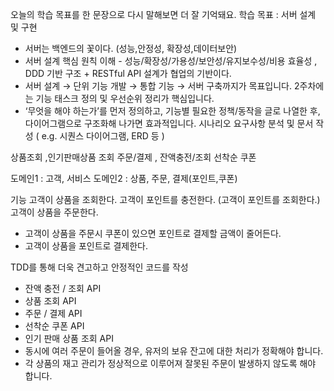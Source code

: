 오늘의 학습 목표를 한 문장으로 다시 말해보면 더 잘 기억돼요.
학습 목표 : 서버 설계 및 구현
- 서버는 백엔드의 꽃이다. (성능,안정성, 확장성,데이터보안)
- 서버 설계 핵심 원칙 이해 - 성능/확장성/가용성/보안성/유지보수성/비용 효율성 , DDD 기반 구조 + RESTful API 설계가 협업의 기반이다.
- 서버 설계 → 단위 기능 개발 → 통합 기능 → 서버 구축까지가 목표입니다. 2주차에는 기능 태스크 정의 및 우선순위 정리가 핵심입니다.
- ‘무엇을 해야 하는가’를 먼저 정의하고, 기능별 필요한 정책/동작을 글로 나열한 후, 다이어그램으로 구조화해 나가면 효과적입니다.
시나리오 요구사항 분석 및 문서 작성 ( e.g. 시퀀스 다이어그램, ERD 등 )

상품조회 ,인기판매상품 조회
주문/결제 , 잔액충전/조회
선착순 쿠폰

도메인1 : 고객, 
서비스 도메인2 : 상품, 주문, 결제(포인트,쿠폰)

기능
고객이 상품을 조회한다.
고객이 포인트를 충전한다. (고객이 포인트를 조회한다.)
고객이 상품을 주문한다.
- 고객이 상품을 주문시 쿠폰이 있으면 포인트로 결제할 금액이 줄어든다.
- 고객이 상품을 포인트로 결제한다.

TDD를 통해 더욱 견고하고 안정적인 코드를 작성

- 잔액 충전 / 조회 API
- 상품 조회 API
- 주문 / 결제 API
- 선착순 쿠폰 API
- 인기 판매 상품 조회 API
- 동시에 여러 주문이 들어올 경우, 유저의 보유 잔고에 대한 처리가 정확해야 합니다.
- 각 상품의 재고 관리가 정상적으로 이루어져 잘못된 주문이 발생하지 않도록 해야 합니다.
